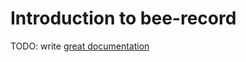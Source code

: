 # Introduction to bee-record

TODO: write [great documentation](http://jacobian.org/writing/what-to-write/)
